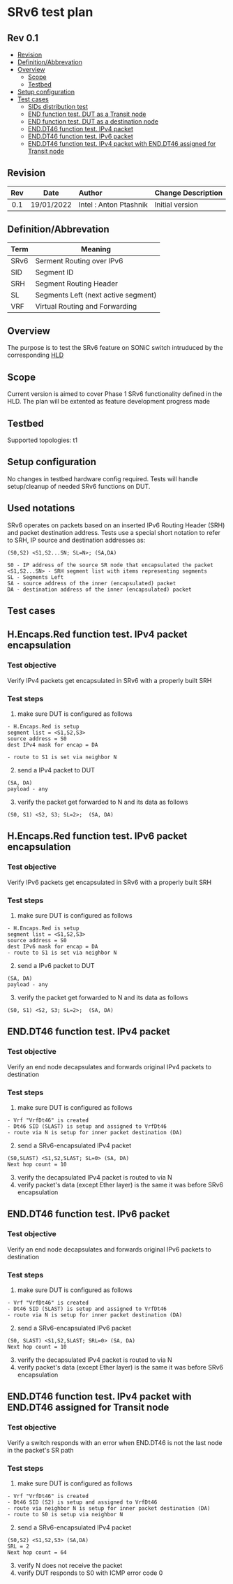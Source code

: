 # SRv6 test plan

## Rev 0.1

- [Revision](#revision)
- [Definition/Abbrevation](#definition/abbrevation)
- [Overview](#overview)
  - [Scope](#scope)
  - [Testbed](#testbed)
- [Setup configuration](#setup-configuration)
- [Test cases](#test-cases)
  - [SIDs distribution test](#SIDs-distribution-test)
  - [END function test. DUT as a Transit node](##END-function-test.-DUT-as-a-Transit-node)
  - [END function test. DUT as a destination node](#END-function-test.-DUT-as-a-destination-node)
  - [END.DT46 function test. IPv4 packet](#END.DT46-function-test.-IPv4-packet)
  - [END.DT46 function test. IPv6 packet](#END.DT46-function-test.-IPv6-packet)
  - [END.DT46 function test. IPv4 packet with END.DT46 assigned for Transit node](#END.DT46-function-test.-IPv4-packet-with-END.DT46-assigned-for-Transit-node)

## Revision

| Rev |     Date    |       Author            |     Change Description      |
|:---:|:-----------:|:------------------------|:----------------------------|
| 0.1 |  19/01/2022 | Intel : Anton Ptashnik  |       Initial version       |

## Definition/Abbrevation

| **Term**     | **Meaning**                            |
|--------------|----------------------------------------|
|    SRv6      | Serment Routing over IPv6                 |
| SID          | Segment ID  |
| SRH          | Segment Routing Header      |
| SL| Segments Left (next active segment)|
|VRF|	Virtual Routing and Forwarding|

## Overview

The purpose is to test the SRv6 feature on SONiC switch intruduced by the corresponding [HLD](https://github.com/Azure/SONiC/blob/9fc2a68b215452d658b6bdd5188092c1b6ee8b01/doc/srv6/srv6-hld-v19.md)

## Scope

Current version is aimed to cover Phase 1 SRv6 functionality defined in the HLD. The plan will be extented as feature development progress made

## Testbed

Supported topologies: t1

## Setup configuration

No changes in testbed hardware config required.
Tests will handle setup/cleanup of needed SRv6 functions on DUT. 

## Used notations

SRv6 operates on packets based on an inserted IPv6 Routing Header (SRH) and packet destination address. Tests use a special short notation to refer to SRH, IP source and destination addresses as:

```
(S0,S2) <S1,S2...SN; SL=N>; (SA,DA)

S0 - IP address of the source SR node that encapsulated the packet
<S1,S2...SN> - SRH segment list with items representing segments
SL - Segments Left
SA - source address of the inner (encapsulated) packet
DA - destination address of the inner (encapsulated) packet
```


## Test cases


## H.Encaps.Red function test. IPv4 packet encapsulation

### Test objective

Verify IPv4 packets get encapsulated in SRv6 with a properly built SRH

### Test steps
1. make sure DUT is configured as follows
```
- H.Encaps.Red is setup
segment list = <S1,S2,S3>
source address = S0
dest IPv4 mask for encap = DA

- route to S1 is set via neighbor N
```
2. send a IPv4 packet to DUT
```
(SA, DA)
payload - any
```
3. verify the packet get forwarded to N and its data as follows
```
(S0, S1) <S2, S3; SL=2>;  (SA, DA)
```

## H.Encaps.Red function test. IPv6 packet encapsulation

### Test objective

Verify IPv6 packets get encapsulated in SRv6 with a properly built SRH

### Test steps
1. make sure DUT is configured as follows
```
- H.Encaps.Red is setup
segment list = <S1,S2,S3>
source address = S0
dest IPv6 mask for encap = DA
- route to S1 is set via neighbor N
```
2. send a IPv6 packet to DUT
```
(SA, DA)
payload - any
```
3. verify the packet get forwarded to N and its data as follows
```
(S0, S1) <S2, S3; SL=2>;  (SA, DA)
```

## END.DT46 function test. IPv4 packet

### Test objective

Verify an end node decapsulates and forwards original IPv4 packets to destination

### Test steps
1. make sure DUT is configured as follows
```
- Vrf "VrfDt46" is created
- Dt46 SID (SLAST) is setup and assigned to VrfDt46
- route via N is setup for inner packet destination (DA)
```
2. send a SRv6-encapsulated IPv4 packet
```
(S0,SLAST) <S1,S2,SLAST; SL=0> (SA, DA)
Next hop count = 10
```
3. verify the decapsulated IPv4 packet is routed to via N
4. verify packet's data (except Ether layer) is the same it was before SRv6 encapsulation

## END.DT46 function test. IPv6 packet

### Test objective

Verify an end node decapsulates and forwards original IPv6 packets to destination

### Test steps
1. make sure DUT is configured as follows
```
- Vrf "VrfDt46" is created
- Dt46 SID (SLAST) is setup and assigned to VrfDt46
- route via N is setup for inner packet destination (DA) 
```

2. send a SRv6-encapsulated IPv6 packet
```
(S0, SLAST) <S1,S2,SLAST; SRL=0> (SA, DA)
Next hop count = 10
```
3. verify the decapsulated IPv4 packet is routed to via N
4. verify packet's data (except Ether layer) is the same it was before SRv6 encapsulation

## END.DT46 function test. IPv4 packet with END.DT46 assigned for Transit node

### Test objective

Verify a switch responds with an error when END.DT46 is not the last node in the packet's SR path

### Test steps
1. make sure DUT is configured as follows
```
- Vrf "VrfDt46" is created
- Dt46 SID (S2) is setup and assigned to VrfDt46
- route via neighbor N is setup for inner packet destination (DA)
- route to S0 is setup via neighbor N
```

2. send a SRv6-encapsulated IPv4 packet
```
(S0,S2) <S1,S2,S3> (SA,DA)
SRL = 2
Next hop count = 64
```
3. verify N does not receive the packet
4. verify DUT responds to S0 with ICMP error code 0 

